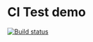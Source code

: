 # CI Test demo

[![Build status](https://ci.appveyor.com/api/projects/status/cyajjbcsf83aj8lx?svg=true)](https://ci.appveyor.com/project/Pastila-147/matchers)
